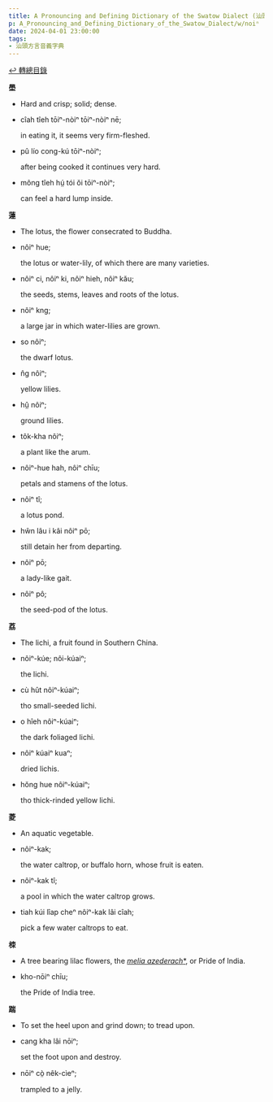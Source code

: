```yaml
---
title: A Pronouncing and Defining Dictionary of the Swatow Dialect (汕頭方言音義字典) / noiⁿ
p: A_Pronouncing_and_Defining_Dictionary_of_the_Swatow_Dialect/w/noiⁿ
date: 2024-04-01 23:00:00
tags: 
- 汕頭方言音義字典
---
```


[↩️ 轉總目錄](/A_Pronouncing_and_Defining_Dictionary_of_the_Swatow_Dialect)


**壆**
- Hard and crisp; solid; dense.

- cîah tîeh tōiⁿ-nòiⁿ tōiⁿ-nòiⁿ nē;

  in eating it, it seems very firm-fleshed.

- pû lío cong-kú tōiⁿ-nòiⁿ;

  after being cooked it continues very hard.

- mông tîeh hṳ́ tói ŏi tōiⁿ-nòiⁿ;

  can feel a hard lump inside.

**蓮**
- The lotus, the flower consecrated to Buddha.

- nôiⁿ hue;

  the lotus or water-lily, of which there are many varieties.

- nôiⁿ ci, nôiⁿ ki, nôiⁿ hieh, nôiⁿ kău;

  the seeds, stems, leaves and roots of the lotus.

- nôiⁿ kng;

  a large jar in which water-lilies are grown.

- so nôiⁿ;

  the dwarf lotus.

- n̂g nôiⁿ;

  yellow lilies.

- hṳ̂ nôiⁿ;

  ground lilies.

- tôk-kha nôiⁿ;

  a plant like the arum.

- nôiⁿ-hue hah, nôiⁿ chīu;

  petals and stamens of the lotus.

- nôiⁿ tî;

  a lotus pond.

- hŵn lâu i kâi nôiⁿ pō;

  still detain her from departing.

- nôiⁿ pō;

  a lady-like gait.

- nôiⁿ pô;

  the seed-pod of the lotus.

**荔**
- The lichi, a fruit found in Southern China.

- nôiⁿ-kúe; nôi-kúaiⁿ;

  the lichi.

- cù hût nôiⁿ-kúaiⁿ;

  tho small-seeded lichi.

- o hîeh nôiⁿ-kúaiⁿ;

  the dark foliaged lichi.

- nôiⁿ kúaiⁿ kuaⁿ;

  dried lichis.

- hŏng hue nôiⁿ-kúaiⁿ;

  tho thick-rinded yellow lichi.

**菱**
- An aquatic vegetable.

- nôiⁿ-kak;

  the water caltrop, or buffalo horn, whose fruit is eaten.

- nôiⁿ-kak tî;

  a pool in which the water caltrop grows.

- tiah kúi lîap cheⁿ nôiⁿ-kak lâi cîah;

  pick a few water caltrops to eat.

**栜**
- A tree bearing lilac flowers, the *[melia azederach](https://en.wikipedia.org/wiki/melia_azederach)*[*](https://species.wikimedia.org/wiki/melia_azederach), or Pride of India.

- kho-nōiⁿ chīu;

  the Pride of India tree.

**踹**
- To set the heel upon and grind down; to tread upon.

- cang kha lâi nōiⁿ;

  set the foot upon and destroy.

- nōiⁿ cò̤ nêk-cìeⁿ;

  trampled to a jelly.